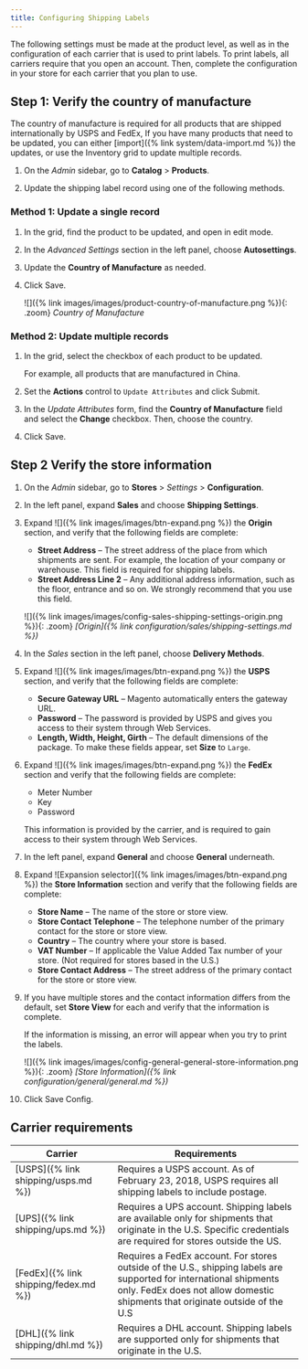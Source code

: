 ```yaml
---
title: Configuring Shipping Labels
---
```


The following settings must be made at the product level, as well as in the configuration of each carrier that is used to print labels. To print labels, all carriers require that you open an account. Then, complete the configuration in your store for each carrier that you plan to use.

## Step 1: Verify the country of manufacture

The country of manufacture is required for all products that are shipped internationally by USPS and FedEx, If you have many products that need to be updated, you can either [import]({% link system/data-import.md %}) the updates, or use the Inventory grid to update multiple records.

1. On the _Admin_ sidebar, go to **Catalog** > **Products**.

1. Update the shipping label record using one of the following methods.

### Method 1: Update a single record

1. In the grid, find the product to be updated, and open in edit mode.

1. In the _Advanced Settings_ section in the left panel, choose **Autosettings**.

1. Update the **Country of Manufacture** as needed.

1. Click <span class="btn">Save</span>.

   ![]({% link images/images/product-country-of-manufacture.png %}){: .zoom}
   _Country of Manufacture_

### Method 2: Update multiple records

1. In the grid, select the checkbox of each product to be updated.

   For example, all products that are manufactured in China.

1. Set the **Actions** control to `Update Attributes` and click <span class="btn">Submit</span>.

1. In the _Update Attributes_ form, find the **Country of Manufacture** field and select the **Change** checkbox. Then, choose the country.

1. Click <span class="btn">Save</span>.

## Step 2 Verify the store information

1. On the _Admin_ sidebar, go to **Stores** > _Settings_ > **Configuration**.

1. In the left panel, expand **Sales** and choose **Shipping Settings**.

1. Expand ![]({% link images/images/btn-expand.png %}) the **Origin** section, and verify that the following fields are complete:

   - **Street Address** – The street address of the place from which shipments are sent. For example, the location of your company or warehouse. This field is required for shipping labels.
   - **Street Address Line 2** – Any additional address information, such as the floor, entrance and so on. We strongly recommend that you use this field.

   ![]({% link images/images/config-sales-shipping-settings-origin.png %}){: .zoom}
   _[Origin]({% link configuration/sales/shipping-settings.md %})_

1. In the _Sales_ section in the left panel, choose **Delivery Methods**.

1. Expand ![]({% link images/images/btn-expand.png %}) the **USPS** section, and verify that the following fields are complete:

   - **Secure Gateway URL** – Magento automatically enters the gateway URL.
   - **Password** – The password is provided by USPS and gives you access to their system through Web Services.
   - **Length, Width, Height, Girth** – The default dimensions of the package. To make these fields appear, set **Size** to `Large`.

1. Expand ![]({% link images/images/btn-expand.png %}) the **FedEx** section and verify that the following fields are complete:

   - Meter Number
   - Key
   - Password

   This information is provided by the carrier, and is required to gain access to their system through Web Services.

1. In the left panel, expand **General** and choose **General** underneath.

1. Expand ![Expansion selector]({% link images/images/btn-expand.png %}) the **Store Information** section and verify that the following fields are complete:

   - **Store Name** – The name of the store or store view.
   - **Store Contact Telephone** – The telephone number of the primary contact for the store or store view.
   - **Country** – The country where your store is based.
   - **VAT Number** – If applicable the Value Added Tax number of your store. (Not required for stores based in the U.S.)
   - **Store Contact Address** – The street address of the primary contact for the store or store view.

1. If you have multiple stores and the contact information differs from the default, set **Store View** for each and verify that the information is complete.

   If the information is missing, an error will appear when you try to print the labels.

   ![]({% link images/images/config-general-general-store-information.png %}){: .zoom}
   _[Store Information]({% link configuration/general/general.md %})_

1. Click <span class="btn">Save Config</span>.

## Carrier requirements

|Carrier|Requirements|
|-------|--------|
|[USPS]({% link shipping/usps.md %})|Requires a USPS account. As of February 23, 2018, USPS requires all shipping labels to include postage.|
[UPS]({% link shipping/ups.md %})|Requires a UPS account. Shipping labels are available only for shipments that originate in the U.S. Specific credentials are required for stores outside the US.|
|[FedEx]({% link shipping/fedex.md %})|Requires a FedEx account. For stores outside of the U.S., shipping labels are supported for international shipments only. FedEx does not allow domestic shipments that originate outside of the U.S|
[DHL]({% link shipping/dhl.md %})|Requires a DHL account. Shipping labels are supported only for shipments that originate in the U.S.|
